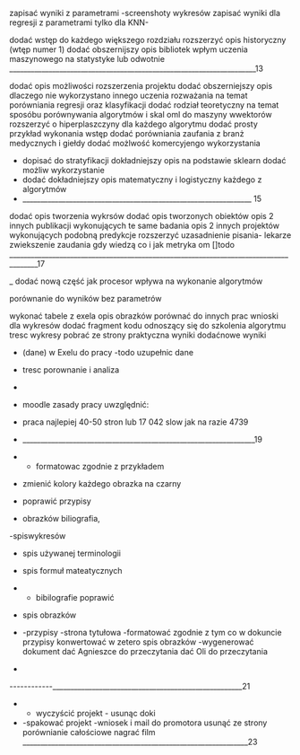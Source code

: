 



zapisać wyniki z parametrami
-screenshoty wykresów
zapisać wyniki dla regresji z parametrami tylko dla KNN-


dodać wstęp do każdego większego rozdziału
rozszerzyć opis historyczny (wtęp numer 1)
dodać obszernijszy opis bibliotek
wpłym uczenia maszynowego na statystyke lub odwotnie
_____________________________________________________________________13

dodać opis możliwości rozszerzenia projektu 
dodać obszerniejszy opis dlaczego nie wykorzystano innego uczenia
rozważania na temat porówniania regresji oraz klasyfikacji 
dodać rodział teoretyczny na temat sposóbu porównywania algorytmów i skal oml
do maszyny wwektorów rozszerzyć o hiperplaszczyny 
dla każdego algorytmu dodać prosty przykład wykonania
wstęp dodać porówniania zaufania z branż medycznych i giełdy
dodać możlwość komercyjengo wykorzystania
- dopisać do stratyfikacji 
dokładniejszy opis na podstawie sklearn dodać możliw wykorzystanie
- dodać dokładniejszy opis matematyczny i logistyczny każdego z algorytmów
- ________________________________________________________________ 15

dodać opis tworzenia wykrsów
dodać opis tworzonych obiektów
opis 2 innych publikacji wykonujących te same badania
opis 2 innych projektów wykonujących podobną predykcje
rozszerzyć uzasadnienie pisania- lekarze zwiekszenie zaudania gdy wiedzą co i jak
metryka om
[]todo
______________________________________________________________________________________17

_
dodać nową część jak procesor wpływa na wykonanie algorytmów 

porównanie do wyników bez parametrów

wykonać tabele z exela
opis obrazków
porównać do innych prac
wnioski dla wykresów
dodać fragment kodu odnoszący się do szkolenia algorytmu 
tresc wykresy pobrać ze strony 
praktyczna wyniki dodaćnowe wyniki 

- (dane) w Exelu do pracy
-todo uzupełnic dane
- tresc porownanie i analiza
- 
- moodle zasady pracy uwzględnić:

- praca najlepiej 40-50 stron lub 17 042 slow jak na razie 4739
- _________________________________________________________________19
- - formatowac zgodnie z przykładem
- zmienić kolory każdego obrazka na czarny
- poprawić przypisy
- obrazków biliografia,

 -spiswykresów
- spis używanej terminologii
- spis formuł mateatycznych

- - bibilografie poprawić
- spis obrazków
- -przypisy
 -strona tytułowa
-formatować zgodnie z tym co w dokuncie
przypisy konwertować w zetero
spis  obrazków
-wygenerować dokument
dać Agnieszce do przeczytania
dać Oli do przeczytania
- 
------------_____________________________________________________21
- - wyczyścić projekt - usunąc doki 
- -spakować projekt
-wniosek i mail do promotora
usunąć ze strony porównianie całościowe
 nagrać film
_______________________________________________________________23